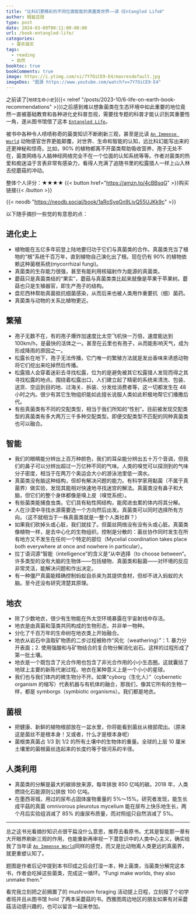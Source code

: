 ```yaml
---
title: "比科幻更精彩的不同位面智能的真菌类世界——读《Entangled Life》"
author: 椒盐豆豉
type: post
date: 2024-03-09T00:11:00-08:00
url: /book-entangled-life/
categories:
  - 喜欢就买
tags:
  - reading
  - 自然
booktoc: true
bookComments: true
image: https://i.ytimg.com/vi/7Y7OiCE9-E4/maxresdefault.jpg
imageDes: "图源 https://www.youtube.com/watch?v=7Y7OiCE9-E4"
---
```


之前读了[`地球生命小史`]({{< relref "/posts/2023-10/6-life-on-earth-book-recommendations" >}})之后感到难以想象菌类在生态环境中如此重要的地位竟然一直被基础教育和各种进化史科普忽视，需要找专题的科普才能认识到其重要性一角，遂从图书馆借了这本 [`Entangled Life`](https://amzn.to/3IvqrJF)。

被书中各种令人啧啧称奇的菌类知识不断刷新三观，甚至是比读 [`An Immense World`](https://amzn.to/3TsEO7D) 动物感官世界更能颠覆，对世界、生命和智能的认知，远比科幻能写出来的还更神秘和惊奇。比如，90% 的植物都离不开菌类帮助吸收营养，孢子无处不在，菌类网络与人脑神经网络完全不在一个位面的认知系统等等。作者对菌类的热爱和痴迷溢于言表非常有感染力，看得人充满了追随书里的松露猎人一样上山入林去挖蘑菇的冲动。

<!--more-->

整体个人评分：★★★★ {{< button href="https://amzn.to/4cBBsqG" >}}购买链接{{< /button >}}

{{< neodb "https://neodb.social/book/1aRoSyqGn9LjvQ55UJKk9c" >}}

以下随手摘抄一些觉的有意思的点：

## 进化史上
- 植物能在五亿多年前登上陆地要归功于它们与真菌类的合作。真菌类充当了植物的“根”系统千百万年，直到植物自己演化出了根。现在仍有 90% 的植物依赖这种菌根系统(mycorrhizal fungi)。
- 真菌类的生存能力很强，甚至有能利用核辐射作为能源的真菌类。
- 蘑菇只是真菌类结的“果实”，蘑菇与真菌类类比起来就像是苹果于苹果树。蘑菇也只是生殖器官，即生产孢子的结构。
- 盘尼西林帮助真菌抵抗细菌感染，从而后来也被人类用作重要抗（细）菌药。
- 真菌类与动物的关系比植物更近。

## 繁殖
- 孢子无数不在，有的孢子爆炸加速度比太空飞机快一万倍，速度能达到 100km/h，是最快的活体之一。甚至在云里也有孢子，从而能影响天气，成为形成降雨的原因之一。
- 松露长在地下，孢子无法传播，它门唯一的繁殖方法就是发出香味来诱惑动物将它们挖出来吃掉然后传播。
- 松露猎人会穿着迷彩去寻找松露，位为的是避免被其它松露猎人发现而得之其寻找松露的地点。围绕着松露出口，人们建立起了精密的系统来清洗、包装、送货、空运到目的地、过海关、拆装、分发给消费者等，这一切都发生在 48 小时之内。很少有其它生物组织能如此擅长说服人类如此积极地帮它们播撒后代。
- 有些真菌类有不同的交配类型，相当于我们所知的“性别”。目前被发现交配类型的真菌类有多大两万三千多种交配类型。即便交配类型不匹配的同种真菌类也可以融合。

## 智能
- 我们的眼睛能分辨出上百万种颜色，我们的耳朵能分辨出五十万个音调，但我们的鼻子可以分辨出超过一万亿种不同的气味。人类的嗅觉可以探测到的气味分子密度，相当于在两万个奥运会大小的游泳池里低一滴水。
- 真菌类没有脑这种结构，但却有解决问题的能力。有科学家用黏菌（不属于真菌界）做实验，发现其能相对快速地寻找迷宫的解法。真菌类没有鼻子和大脑，但它们的整个身体都像是嗅上皮（嗅觉系统）。
- 有些菌类能捕食虫类。它们具有粘性网结构，能爬进虫累的体内将其分解。
- 人在沙漠中寻找水源需要选一个方向然后出发。真菌类可以同时选择所有方向。（这不就相当于一株真菌类就是一整个人类社群？）
- 如果我们砍掉头或心脏，我们就挂了。但菌丝网络没有没有头或心脏。真菌类像植物一样，是去中心化的生物组织。控制是分散的：菌丝协作同时发生在所有地方又不发生在任何一个特定的部位（Mycelial coordination takes place both everywhere at once and nowhere in particular）。
- 拉丁语词源“智能（intelligence”的含义是“从中选择（to choose between“。许多类型的没有大脑的生物体——包括植物、真菌类和黏菌——对环境的反应非常灵活，能解决问题和作出决定。
- 有一种僵尸真菌能精确控制蚂蚁自杀来为其提供食材，但却不进入蚂蚁的大脑。至今还没有研究清楚其原理。

## 地衣
- 除了少数地衣，很少有生物能在外太空环境暴露在宇宙射线中存活。
- 地衣是由真菌和藻类共同构成的生物形态，并非单一物种。
- 分化了千百万年的生命树在地衣类上开始融合。
- 地衣从岩石中汲取矿物质的二步过程被称作“风化（weathering）”：1. 暴力分开表面；2. 使用强酸和与矿物结合的复合物分解消化岩石。这样的过程形成了第一批土壤。
- 地衣是一个既包含了光合作用也包含了非光合作用的小小生态圈。这就囊括了地球上主要的新陈代谢过程。地衣在某种意义上是一个小小的星球。
- 我们也与我们体内的微生物分不开。如果“cyborg（生化人）”（cybernetic organism 的缩写）代表机器与有机体的融合，那我们，像其它所有的生物一样，都是 symborgs（symbiotic organisms）。我们都是地衣。

## 菌根
- 把健康、新鲜的植物根部放在一盆水里，你将能看到菌丝从根部爬出。（原来这是菌丝不是根本身！又或者，什么才是根本身呢）
- 菌根类真菌占 1/3 到 1/2 的所有土壤中的生物体的重量。全球的上层 10 厘米土壤里的菌根菌丝连起来的长度约等于银河系的半径。

## 人类利用
- 真菌类的分解是最大的碳排放来源，每年排放 850 亿吨的碳。2018 年，人类燃烧化石能源则公排放 100 亿吨。
- 在墨西哥城，用过的尿布占固体废物重量的 5%～15%。研究者发现，能生长成平菇的真菌 omnivorous pleurotus mycelium 能在尿布上快乐地生长，两个月后实验组消减了 85% 的废尿布质量，而对照组只自然消减了 5%。

--- 

总之这书光看摘抄知识点很干扁没什么意思，推荐去看原书。尤其是智能那一章有大开眼界刷新三观的作用，也能重新再审视一下潜意识中的人类中心主义，确实给我了当年读 [`An Immense World`](https://amzn.to/3TsEO7D)同样的感觉，而又是比动物离人类更远的真菌界，就更重塑认知了。

题图是作者后记中提到本书印成之后会打湿一本，种上菌类，当菌类分解完这本书，作者会吃掉这些菌类，完成这一循环。“Fungi make worlds, they also unmake them.”

看完我立刻把之前搁置了的 mushroom foraging 活动提上日程，立刻报了个初学者班并且从图书馆 hold 了两本采蘑菇的书。西雅图周边地区的朋友如果有对采蘑菇活动感兴趣的，也可以留言一起来参加。